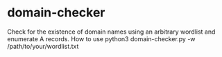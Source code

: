 # domain-checker
Check for the existence of domain names using an arbitrary wordlist and enumerate A records.
How to use
python3 domain-checker.py -w /path/to/your/wordlist.txt
